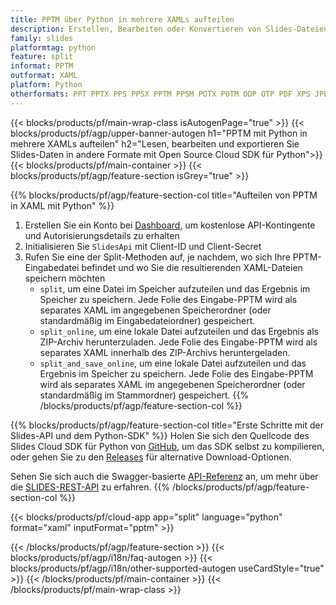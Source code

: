 ```yaml
---
title: PPTM über Python in mehrere XAMLs aufteilen
description: Erstellen, Bearbeiten oder Konvertieren von Slides-Dateien mit REST API und Open Source Python SDKSlides files with REST API & Open Source Python SDK
family: slides
platformtag: python
feature: split
informat: PPTM
outformat: XAML
platform: Python
otherformats: PPT PPTX PPS PPSX PPTM PPSM POTX POTM ODP OTP PDF XPS JPEG PNG BMP TIFF SVG HTML5 GIF
---
```


{{< blocks/products/pf/main-wrap-class isAutogenPage="true" >}}
{{< blocks/products/pf/agp/upper-banner-autogen h1="PPTM mit Python in mehrere XAMLs aufteilen" h2="Lesen, bearbeiten und exportieren Sie Slides-Daten in andere Formate mit Open Source Cloud SDK für Python">}}
{{< blocks/products/pf/main-container >}}
{{< blocks/products/pf/agp/feature-section isGrey="true" >}}

{{% blocks/products/pf/agp/feature-section-col title="Aufteilen von PPTM in XAML mit Python" %}}
1. Erstellen Sie ein Konto bei <a href="https://dashboard.aspose.cloud/">Dashboard</a>, um kostenlose API-Kontingente und Autorisierungsdetails zu erhalten
1. Initialisieren Sie ```SlidesApi``` mit Client-ID und Client-Secret
1. Rufen Sie eine der Split-Methoden auf, je nachdem, wo sich Ihre PPTM-Eingabedatei befindet und wo Sie die resultierenden XAML-Dateien speichern möchten
    - ```split```, um eine Datei im Speicher aufzuteilen und das Ergebnis im Speicher zu speichern. Jede Folie des Eingabe-PPTM wird als separates XAML im angegebenen Speicherordner (oder standardmäßig im Eingabedateiordner) gespeichert.
    - ```split_online```, um eine lokale Datei aufzuteilen und das Ergebnis als ZIP-Archiv herunterzuladen. Jede Folie des Eingabe-PPTM wird als separates XAML innerhalb des ZIP-Archivs heruntergeladen.
    - ```split_and_save_online```, um eine lokale Datei aufzuteilen und das Ergebnis im Speicher zu speichern. Jede Folie des Eingabe-PPTM wird als separates XAML im angegebenen Speicherordner (oder standardmäßig im Stammordner) gespeichert.
{{% /blocks/products/pf/agp/feature-section-col %}}

{{% blocks/products/pf/agp/feature-section-col title="Erste Schritte mit der Slides-API und dem Python-SDK" %}}
Holen Sie sich den Quellcode des Slides Cloud SDK für Python von [GitHub](https://github.com/aspose-slides-cloud/aspose-slides-cloud-python), um das SDK selbst zu kompilieren, oder gehen Sie zu den [Releases](https://releases.aspose.cloud/) für alternative Download-Optionen.

Sehen Sie sich auch die Swagger-basierte [API-Referenz](https://apireference.aspose.cloud/slides/) an, um mehr über die [SLIDES-REST-API](https://products.aspose.cloud/slides/curl/) zu erfahren.
{{% /blocks/products/pf/agp/feature-section-col %}}

{{< blocks/products/pf/cloud-app app="split" language="python" format="xaml" inputFormat="pptm" >}}

{{< /blocks/products/pf/agp/feature-section >}}
{{< blocks/products/pf/agp/i18n/faq-autogen >}}
{{< blocks/products/pf/agp/i18n/other-supported-autogen useCardStyle="true" >}}
{{< /blocks/products/pf/main-container >}}
{{< /blocks/products/pf/main-wrap-class >}}